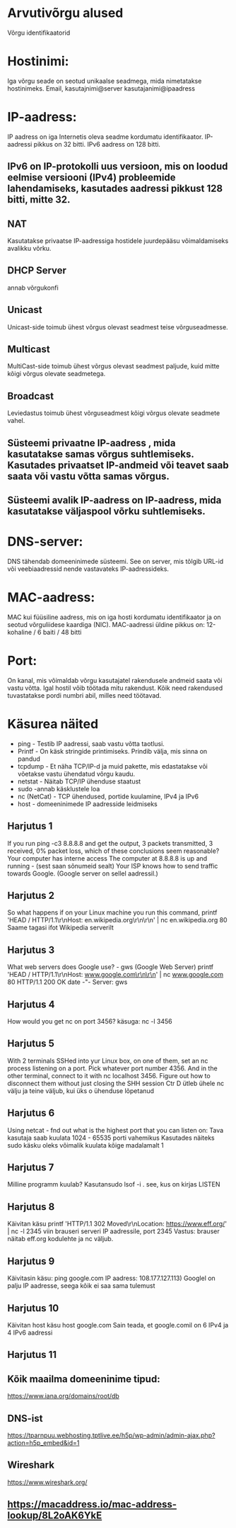# Arvutivõrgu alused
Võrgu identifikaatorid

# Hostinimi:
Iga võrgu seade on seotud unikaalse seadmega, mida nimetatakse hostinimeks.
Email, kasutajnimi@server 
kasutajanimi@ipaadress

# IP-aadress:
IP aadress on iga Internetis oleva seadme kordumatu identifikaator. IP-aadressi pikkus on 32 bitti. IPv6 aadress on 128 bitti.

## IPv6 on IP-protokolli uus versioon, mis on loodud eelmise versiooni (IPv4) probleemide lahendamiseks, kasutades aadressi pikkust 128 bitti, mitte 32.

## NAT
Kasutatakse privaatse IP-aadressiga hostidele juurdepääsu võimaldamiseks avalikku võrku.

## DHCP Server
annab võrgukonfi

## Unicast
Unicast-side toimub ühest võrgus olevast seadmest teise võrguseadmesse.

## Multicast
MultiCast-side toimub ühest võrgus olevast seadmest paljude, kuid mitte kõigi võrgus olevate seadmetega.

## Broadcast
Leviedastus toimub ühest võrguseadmest kõigi võrgus olevate seadmete vahel.

## Süsteemi privaatne IP-aadress , mida kasutatakse samas võrgus suhtlemiseks. Kasutades privaatset IP-andmeid või teavet saab saata või vastu võtta samas võrgus. 
## Süsteemi avalik IP-aadress on IP-aadress, mida kasutatakse väljaspool võrku suhtlemiseks.



# DNS-server:
DNS tähendab domeeninimede süsteemi. See on server, mis tõlgib URL-id või veebiaadressid nende vastavateks IP-aadressideks.

# MAC-aadress:
MAC kui füüsiline aadress, mis on iga hosti kordumatu identifikaator ja on seotud võrguliidese kaardiga (NIC). MAC-aadressi üldine pikkus on: 12-kohaline / 6 baiti / 48 bitti

# Port:
On kanal, mis võimaldab võrgu kasutajatel rakendusele andmeid saata või vastu võtta. Igal hostil võib töötada mitu rakendust. Kõik need rakendused tuvastatakse pordi numbri abil, milles need töötavad.

# Käsurea näited
- ping - Testib IP aadressi, saab vastu võtta taotlusi.
- Printf - On käsk stringide printimiseks. Prindib välja, mis sinna on pandud
- tcpdump  - Et näha TCP/IP-d ja muid pakette, mis edastatakse või võetakse vastu ühendatud võrgu kaudu.
- netstat	- Näitab TCP/IP ühenduse staatust
- sudo -annab käsklustele loa
- nc (NetCat) - TCP ühendused, portide kuulamine, IPv4 ja IPv6
- host - domeeninimede IP aadresside leidmiseks

## Harjutus 1
If you run ping -c3 8.8.8.8  and get the output, 3 packets transmitted, 3 received, 0% packet loss, which of these conclusions seem reasonable?
Your computer has interne access 
The computer at 8.8.8.8 is up and running - (sest saan sõnumeid sealt)
Your ISP knows how to send traffic towards Google.  (Google server on sellel aadressil.)

## Harjutus 2
So what happens if on your Linux machine you run this command, printf 'HEAD / HTTP/1.1\r\nHost: en.wikipedia.org\r\n\r\n' | nc en.wikipedia.org 80
Saame tagasi ifot Wikipedia serverilt

## Harjutus 3
What web servers does Google use? - gws (Google Web Server)
printf 'HEAD / HTTP/1.1\r\nHost: www.google.com\r\n\r\n' | nc www.google.com 80
HTTP/1.1 200 OK
date -"-
Server: gws

## Harjutus 4
How would you get nc on port 3456?
käsuga: nc -l 3456 

## Harjutus 5
With 2 terminals SSHed into yur Linux box, on one of them, set an nc process listening on a port. Pick whatever port number 4356.  And in the other terminal, connect to it with nc localhost 3456. Figure out how to disconnect them without just closing the SHH session
Ctr D ütleb ühele nc välju ja teine väljub, kui üks o ühenduse lõpetanud

## Harjutus 6 
Using netcat - fnd out what is the highest port that you can listen on:
Tava kasutaja saab kuulata 1024 - 65535 porti vahemikus
Kasutades näiteks sudo käsku oleks võimalik kuulata kõige madalamalt 1

## Harjutus 7
Milline programm kuulab?
Kasutansudo lsof -i . see, kus on kirjas LISTEN

## Harjutus 8
Käivitan käsu printf 'HTTP/1.1 302 Moved\r\nLocation: https://www.eff.org/' | nc -l 2345 
viin brauseri serveri IP aadressile, port 2345 
Vastus: brauser näitab eff.org kodulehte ja nc väljub.

## Harjutus 9
Käivitasin käsu: ping google.com
IP aadress: 108.177.127.113)
Googlel on palju IP aadresse, seega kõik ei saa sama tulemust

## Harjutus 10
Käivitan host käsu host google.com
Sain teada, et google.comil on 6 IPv4 ja 4 IPv6 aadressi

## Harjutus 11


## Kõik maailma domeeninime tipud:
https://www.iana.org/domains/root/db

## DNS-ist
https://tparnpuu.webhosting.tptlive.ee/h5p/wp-admin/admin-ajax.php?action=h5p_embed&id=1

## Wireshark
https://www.wireshark.org/

## https://macaddress.io/mac-address-lookup/8L2oAK6YkE
 


